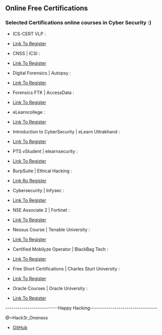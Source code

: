 ## Online Free Certifications

### Selected Certifications online courses in Cyber Security :)

- ICS-CERT VLP :

- [Link To Register](https://ics-cert-training.inl.gov/learn)

- CNSS | ICSI :

- [Link To Register](https://www.icsi.co.uk/users/sign_in)

- Digital Forensics | Autopsy :

- [Link To Register](https://training.autopsy.com/users/sign_in)

- Forensics FTK | AccessData :

- [Link To Register](https://training.accessdata.com/)

- eLearncollege :

- [Link To Register](https://www.elearningcollege.com/login.php)

- Introduction to CyberSecurity | eLearn Uttrakhand :

- [Link To Register](http://elearning.uou.ac.in/)

- PTS vStudent | elearnsecurity :

- [Link To Register](https://members.elearnsecurity.com/)

- BurpSuite | Ethical Hacking :

- [Link Ro Register](https://academy.ehacking.net/courses/)

- Cybersecurity | Infysec :

- [Link To Register](https://academy.infysec.com/)

- NSE Associate 2 | Fortinet :

- [Link To Register](https://training.fortinet.com/)

- Nessus Course | Tenable University :

- [Link To Register](https://university.tenable.com/learn/course/)

- Certified Mobilyze Operator | BlackBag Tech :

- [Link To Register](https://www.blackbagtech.com/training/certifications/)

- Free Short Certifications | Charles Sturt University :

- [Link To Register](https://www.itmasters.edu.au/about-it-masters/free-short-courses/)

- Oracle Courses | Oracle University :

- [Link To Register](https://learn.oracle.com/ols/course-list/35644)

--------------------------Happy Hacking---------------------------------

@~Hack3r_Oneness 
- [GitHub](https://github.com/Hack3rOneness/)
